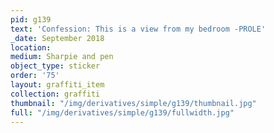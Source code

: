 ```yaml
---
pid: g139
text: 'Confession: This is a view from my bedroom -PROLE'
_date: September 2018
location: 
medium: Sharpie and pen
object_type: sticker
order: '75'
layout: graffiti_item
collection: graffiti
thumbnail: "/img/derivatives/simple/g139/thumbnail.jpg"
full: "/img/derivatives/simple/g139/fullwidth.jpg"
---
```

